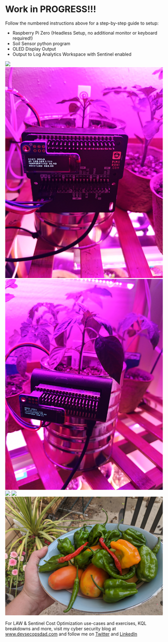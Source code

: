 # Work in PROGRESS!!!

Follow the numbered instructions above for a step-by-step guide to setup:
- Raspberry Pi Zero (Headless Setup, no additional monitor or keyboard required!)
- Soil Sensor python program
- OLED Display Output
- Output to Log Analytics Workspace with Sentinel enabled

![](/assets/img/ReadMe0.jpg)
![](/assets/img/ReadMe1.jpg)
![](/assets/img/ReadMe2.jpg)
![](/assets/img/ReadMe3.jpg)
![](/assets/img/ReadMe4.jpg)
![](/assets/img/ReadMe5.jpg)

For LAW & Sentinel Cost Optimization use-cases and exercises, KQL breakdowns and more, visit my cyber security blog at www.devsecopsdad.com and follow me on [Twitter](https://twitter.com/IanDHanley) and [LinkedIn](https://www.linkedin.com/in/ianhanley/) 

